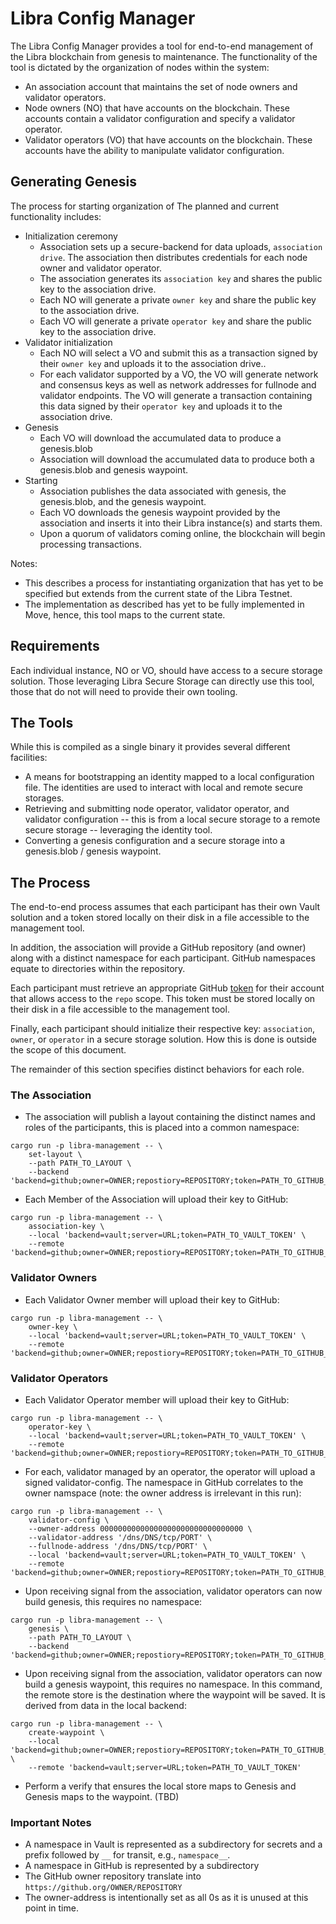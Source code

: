# Libra Config Manager

The Libra Config Manager provides a tool for end-to-end management of the Libra
blockchain from genesis to maintenance. The functionality of the tool is
dictated by the organization of nodes within the system:

* An association account that maintains the set of node owners and validator
  operators.
* Node owners (NO) that have accounts on the blockchain. These accounts contain
  a validator configuration and specify a validator operator.
* Validator operators (VO) that have accounts on the blockchain. These
  accounts have the ability to manipulate validator configuration.

## Generating Genesis

The process for starting organization of The planned and current functionality includes:

* Initialization ceremony
  * Association sets up a secure-backend for data uploads, `association drive`.
    The association then distributes credentials for each node owner and
    validator operator.
  * The association generates its `association key` and shares the public key
    to the association drive.
  * Each NO will generate a private `owner key` and share the public key to the
    association drive.
  * Each VO will generate a private `operator key` and share the public key to
    the association drive.
* Validator initialization
  * Each NO will select a VO and submit this as a transaction signed by their
    `owner key` and uploads it to the association drive..
  * For each validator supported by a VO, the VO will generate network and
    consensus keys as well as network addresses for fullnode and validator
    endpoints. The VO will generate a transaction containing this data signed
    by their `operator key` and uploads it to the association drive.
* Genesis
  * Each VO will download the accumulated data to produce a genesis.blob
  * Association will download the accumulated data to produce both a
    genesis.blob and genesis waypoint.
* Starting
  * Association publishes the data associated with genesis, the genesis.blob,
    and the genesis waypoint.
  * Each VO downloads the genesis waypoint provided by the association and
    inserts it into their Libra instance(s) and starts them.
  * Upon a quorum of validators coming online, the blockchain will begin
    processing transactions.

Notes:
* This describes a process for instantiating organization that has yet to be
  specified but extends from the current state of the Libra Testnet.
* The implementation as described has yet to be fully implemented in Move,
  hence, this tool maps to the current state.

## Requirements

Each individual instance, NO or VO, should have access to a secure storage
solution. Those leveraging Libra Secure Storage can directly use this tool,
those that do not will need to provide their own tooling.

## The Tools

While this is compiled as a single binary it provides several different facilities:

* A means for bootstrapping an identity mapped to a local configuration file.
  The identities are used to interact with local and remote secure storages.
* Retrieving and submitting node operator, validator operator, and validator
  configuration -- this is from a local secure storage to a remote secure
  storage -- leveraging the identity tool.
* Converting a genesis configuration and a secure storage into a genesis.blob /
  genesis waypoint.

## The Process

The end-to-end process assumes that each participant has their own Vault
solution and a token stored locally on their disk in a file accessible to the
management tool.

In addition, the association will provide a GitHub repository (and owner) along
with a distinct namespace for each participant. GitHub namespaces equate to
directories within the repository.

Each participant must retrieve an appropriate GitHub
[token](https://github.com/settings/tokens) for their account that allows
access to the `repo` scope. This token must be stored locally on their disk in
a file accessible to the management tool.

Finally, each participant should initialize their respective key:
`association`, `owner`, or `operator` in a secure storage solution. How this is
done is outside the scope of this document.

The remainder of this section specifies distinct behaviors for each role.

### The Association

* The association will publish a layout containing the distinct names and roles
  of the participants, this is placed into a common namespace:
```
cargo run -p libra-management -- \
    set-layout \
    --path PATH_TO_LAYOUT \
    --backend 'backend=github;owner=OWNER;repostiory=REPOSITORY;token=PATH_TO_GITHUB_TOKEN;namespace=common'
```
* Each Member of the Association will upload their key to GitHub:
```
cargo run -p libra-management -- \
    association-key \
    --local 'backend=vault;server=URL;token=PATH_TO_VAULT_TOKEN' \
    --remote 'backend=github;owner=OWNER;repostiory=REPOSITORY;token=PATH_TO_GITHUB_TOKEN;namespace=NAME'
```

### Validator Owners

* Each Validator Owner member will upload their key to GitHub:
```
cargo run -p libra-management -- \
    owner-key \
    --local 'backend=vault;server=URL;token=PATH_TO_VAULT_TOKEN' \
    --remote 'backend=github;owner=OWNER;repostiory=REPOSITORY;token=PATH_TO_GITHUB_TOKEN;namespace=NAME'
```

### Validator Operators

* Each Validator Operator member will upload their key to GitHub:
```
cargo run -p libra-management -- \
    operator-key \
    --local 'backend=vault;server=URL;token=PATH_TO_VAULT_TOKEN' \
    --remote 'backend=github;owner=OWNER;repostiory=REPOSITORY;token=PATH_TO_GITHUB_TOKEN;namespace=NAME'
```
* For each, validator managed by an operator, the operator will upload a signed
  validator-config. The namespace in GitHub correlates to the owner namspace
  (note: the owner address is irrelevant in this run):
```
cargo run -p libra-management -- \
    validator-config \
    --owner-address 00000000000000000000000000000000 \
    --validator-address '/dns/DNS/tcp/PORT' \
    --fullnode-address '/dns/DNS/tcp/PORT' \
    --local 'backend=vault;server=URL;token=PATH_TO_VAULT_TOKEN' \
    --remote 'backend=github;owner=OWNER;repostiory=REPOSITORY;token=PATH_TO_GITHUB_TOKEN;namespace=NAME'
```
* Upon receiving signal from the association, validator operators can now build
  genesis, this requires no namespace:
```
cargo run -p libra-management -- \
    genesis \
    --path PATH_TO_LAYOUT \
    --backend 'backend=github;owner=OWNER;repostiory=REPOSITORY;token=PATH_TO_GITHUB_TOKEN'
```
* Upon receiving signal from the association, validator operators can now build
  a genesis waypoint, this requires no namespace.  In this command, the remote
  store is the destination where the waypoint will be saved. It is derived from
  data in the local backend:
```
cargo run -p libra-management -- \
    create-waypoint \
    --local 'backend=github;owner=OWNER;repostiory=REPOSITORY;token=PATH_TO_GITHUB_TOKEN' \
    --remote 'backend=vault;server=URL;token=PATH_TO_VAULT_TOKEN'
```
* Perform a verify that ensures the local store maps to Genesis and Genesis maps
  to the waypoint. (TBD)

### Important Notes

* A namespace in Vault is represented as a subdirectory for secrets and a
  prefix followed by `__` for transit, e.g., `namespace__`.
* A namespace in GitHub is represented by a subdirectory
* The GitHub owner repository translate into
  `https://github.org/OWNER/REPOSITORY`
* The owner-address is intentionally set as all 0s as it is unused at this
  point in time.
